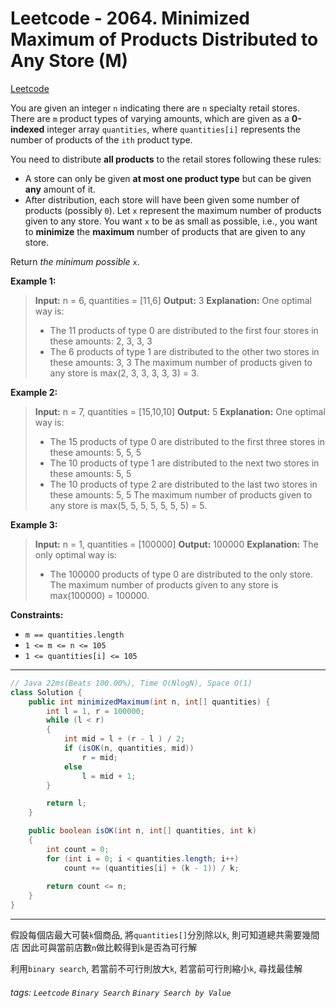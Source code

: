 # Leetcode - 2064. Minimized Maximum of Products Distributed to Any Store (M)

[Leetcode](https://leetcode.com/problems/minimized-maximum-of-products-distributed-to-any-store/)

You are given an integer `n` indicating there are `n` specialty retail stores. There are `m` product types of varying amounts, which are given as a **0-indexed** integer array `quantities`, where `quantities[i]` represents the number of products of the `ith` product type.

You need to distribute **all products** to the retail stores following these rules:

-   A store can only be given **at most one product type** but can be given **any** amount of it.
-   After distribution, each store will have been given some number of products (possibly `0`). Let `x` represent the maximum number of products given to any store. You want `x` to be as small as possible, i.e., you want to **minimize** the **maximum** number of products that are given to any store.

Return _the minimum possible_ `x`.

**Example 1:**

> **Input:** n = 6, quantities = [11,6]
> **Output:** 3
> **Explanation:** One optimal way is:
> - The 11 products of type 0 are distributed to the first four stores in these amounts: 2, 3, 3, 3
> - The 6 products of type 1 are distributed to the other two stores in these amounts: 3, 3
> The maximum number of products given to any store is max(2, 3, 3, 3, 3, 3) = 3.

**Example 2:**

> **Input:** n = 7, quantities = [15,10,10]
> **Output:** 5
> **Explanation:** One optimal way is:
> - The 15 products of type 0 are distributed to the first three stores in these amounts: 5, 5, 5
> - The 10 products of type 1 are distributed to the next two stores in these amounts: 5, 5
> - The 10 products of type 2 are distributed to the last two stores in these amounts: 5, 5
> The maximum number of products given to any store is max(5, 5, 5, 5, 5, 5, 5) = 5.

**Example 3:**

> **Input:** n = 1, quantities = [100000]
> **Output:** 100000
> **Explanation:** The only optimal way is:
> - The 100000 products of type 0 are distributed to the only store.
> The maximum number of products given to any store is max(100000) = 100000.

**Constraints:**

-   `m == quantities.length`
-   `1 <= m <= n <= 105`
-   `1 <= quantities[i] <= 105`

---
```java
// Java 22ms(Beats 100.00%), Time O(NlogN), Space O(1)
class Solution {
    public int minimizedMaximum(int n, int[] quantities) {
        int l = 1, r = 100000;
        while (l < r)
        {
            int mid = l + (r - l ) / 2;
            if (isOK(n, quantities, mid))
                r = mid;
            else
                l = mid + 1;
        }

        return l;
    }

    public boolean isOK(int n, int[] quantities, int k)
    {
        int count = 0;
        for (int i = 0; i < quantities.length; i++)
            count += (quantities[i] + (k - 1)) / k;
        
        return count <= n;
    }
}
```
---

假設每個店最大可裝`k`個商品, 將`quantities[]`分別除以`k`, 則可知道總共需要幾間店
因此可與當前店數`n`做比較得到`k`是否為可行解

利用`binary search`, 若當前不可行則放大`k`, 若當前可行則縮小`k`, 尋找最佳解

###### tags: `Leetcode` `Binary Search` `Binary Search by Value`